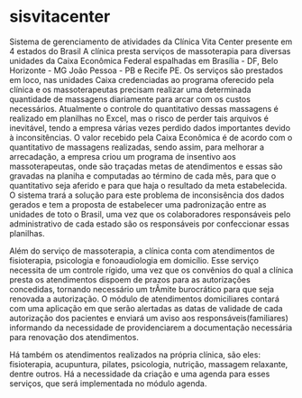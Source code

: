 # sisvitacenter
Sistema de gerenciamento de atividades da Clínica Vita Center presente em 4 estados do Brasil
A clínica presta serviços de massoterapia para diversas unidades da Caixa Econômica Federal espalhadas em Brasília - DF, Belo Horizonte - MG
João Pessoa - PB e Recife PE.
Os serviços são prestados em loco, nas unidades Caixa credenciadas ao programa oferecido pela clínica e os massoterapeutas precisam realizar
uma determinada quantidade de massagens diariamente para arcar com os custos necessários. Atualmente o controle do quantitativo dessas massagens
é realizado em planilhas no Excel, mas o risco de perder tais arquivos é inevitável, tendo a empresa várias vezes perdido dados importantes
devido à inconsitências. 
O valor recebido pela Caixa Econômica é de acordo com o quantitativo de massagens realizadas, sendo assim, para melhorar a arrecadação, a
empresa criou um programa de insentivo aos massoterapeutas, onde são traçadas metas de atendimentos e essas são gravadas na planiha e computadas
ao término de cada mês, para que o quantitativo seja aferido e para que haja o resultado da meta estabelecida.
O sistema trará a solução para este problema de inconsisência dos dados gerados e tem a proposta de estabelecer uma padronização entre as 
unidades de toto o Brasil, uma vez que os colaboradores responsáveis pelo administrativo de cada estado são os responsáveis por confeccionar
essas planilhas.

Além do serviço de massoterapia, a clínica conta com atendimentos de fisioterapia, psicologia e fonoaudiologia em domicílio. Esse serviço
necessita de um controle rígido, uma vez que os convênios do qual a clínica presta os atendimentos dispoem de prazos para as autorizações 
concedidas, tornando necessário um trÂmite burocrático para que seja renovada a autorização. O módulo de atendimentos domiciliares contará
com uma aplicação em que serão alertadas as datas de validade de cada autorização dos pacientes e enviará um aviso aos responsáveis(familiares)
informando da necessidade de providenciarem a documentação necessária para renovação dos atendimentos.

Há também os atendimentos realizados na própria clínica, são eles: fisioterapia, acupuntura, pilates, psicologia, nutrição, massagem relaxante,
dentre outros. Há a necessidade da criação e uma agenda para esses serviços, que será implementada no módulo agenda.
